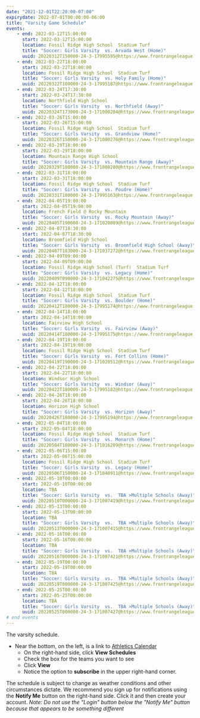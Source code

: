 ```yaml
---
date: "2021-12-01T22:20:00-07:00"
expirydate: 2022-07-01T00:00:00-06:00
title: "Varsity Game Schedule"
events:
    - end: 2022-03-12T15:00:00
      start: 2022-03-12T15:00:00
      location: Fossil Ridge High School  Stadium Turf
      title: "Soccer: Girls Varsity  vs. Arvada West (Home)"
      uuid: 20220312T150000-24-3-17995595@https://www.frontrangeleague.org
    - end: 2022-03-22T18:00:00
      start: 2022-03-22T18:00:00
      location: Fossil Ridge High School  Stadium Turf
      title: "Soccer: Girls Varsity  vs. Holy Family (Home)"
      uuid: 20220322T180000-24-3-17995187@https://www.frontrangeleague.org
    - end: 2022-03-24T17:30:00
      start: 2022-03-24T17:30:00
      location: Northfield High School
      title: "Soccer: Girls Varsity  vs. Northfield (Away)"
      uuid: 20220324T173000-24-3-171000204@https://www.frontrangeleague.org
    - end: 2022-03-26T15:00:00
      start: 2022-03-26T15:00:00
      location: Fossil Ridge High School  Stadium Turf
      title: "Soccer: Girls Varsity  vs. Grandview (Home)"
      uuid: 20220326T150000-24-3-171000276@https://www.frontrangeleague.org
    - end: 2022-03-29T18:00:00
      start: 2022-03-29T18:00:00
      location: Mountain Range High School
      title: "Soccer: Girls Varsity  vs. Mountain Range (Away)"
      uuid: 20220329T180000-24-3-171000280@https://www.frontrangeleague.org
    - end: 2022-03-31T18:00:00
      start: 2022-03-31T18:00:00
      location: Fossil Ridge High School  Stadium Turf
      title: "Soccer: Girls Varsity  vs. Poudre (Home)"
      uuid: 20220331T180000-24-3-17995163@https://www.frontrangeleague.org
    - end: 2022-04-05T19:00:00
      start: 2022-04-05T19:00:00
      location: French Field @ Rocky Mountain
      title: "Soccer: Girls Varsity  vs. Rocky Mountain (Away)"
      uuid: 20220405T190000-24-3-171020089@https://www.frontrangeleague.org
    - end: 2022-04-07T18:30:00
      start: 2022-04-07T18:30:00
      location: Broomfield High School
      title: "Soccer: Girls Varsity  vs. Broomfield High School (Away)"
      uuid: 20220407T183000-24-3-171037272@https://www.frontrangeleague.org
    - end: 2022-04-09T09:00:00
      start: 2022-04-09T09:00:00
      location: Fossil Ridge High School (Turf)  Stadium Turf
      title: "Soccer: Girls Varsity  vs. Legacy (Home)"
      uuid: 20220409T090000-24-3-171042275@https://www.frontrangeleague.org
    - end: 2022-04-12T18:00:00
      start: 2022-04-12T18:00:00
      location: Fossil Ridge High School  Stadium Turf
      title: "Soccer: Girls Varsity  vs. Boulder (Home)"
      uuid: 20220412T180000-24-3-17995174@https://www.frontrangeleague.org
    - end: 2022-04-14T18:00:00
      start: 2022-04-14T18:00:00
      location: Fairview High School
      title: "Soccer: Girls Varsity  vs. Fairview (Away)"
      uuid: 20220414T180000-24-3-17995175@https://www.frontrangeleague.org
    - end: 2022-04-19T19:00:00
      start: 2022-04-19T19:00:00
      location: Fossil Ridge High School  Stadium Turf
      title: "Soccer: Girls Varsity  vs. Fort Collins (Home)"
      uuid: 20220419T190000-24-3-171020512@https://www.frontrangeleague.org
    - end: 2022-04-22T18:00:00
      start: 2022-04-22T18:00:00
      location: Windsor High School
      title: "Soccer: Girls Varsity  vs. Windsor (Away)"
      uuid: 20220422T180000-24-3-17995182@https://www.frontrangeleague.org
    - end: 2022-04-26T18:00:00
      start: 2022-04-26T18:00:00
      location: Horizon High School
      title: "Soccer: Girls Varsity  vs. Horizon (Away)"
      uuid: 20220426T180000-24-3-17995194@https://www.frontrangeleague.org
    - end: 2022-05-04T18:00:00
      start: 2022-05-04T18:00:00
      location: Fossil Ridge High School  Stadium Turf
      title: "Soccer: Girls Varsity  vs. Monarch (Home)"
      uuid: 20220504T180000-24-3-171016209@https://www.frontrangeleague.org
    - end: 2022-05-06T15:00:00
      start: 2022-05-06T15:00:00
      location: Fossil Ridge High School  Stadium Turf
      title: "Soccer: Girls Varsity  vs. Legacy (Home)"
      uuid: 20220506T150000-24-3-171040911@https://www.frontrangeleague.org
    - end: 2022-05-10T00:00:00
      start: 2022-05-10T00:00:00
      location: TBA
      title: "Soccer: Girls Varsity  vs.  TBA >Multiple Schools (Away)"
      uuid: 20220510T000000-24-3-171007419@https://www.frontrangeleague.org
    - end: 2022-05-13T00:00:00
      start: 2022-05-13T00:00:00
      location: TBA
      title: "Soccer: Girls Varsity  vs.  TBA >Multiple Schools (Away)"
      uuid: 20220513T000000-24-3-171007415@https://www.frontrangeleague.org
    - end: 2022-05-16T00:00:00
      start: 2022-05-16T00:00:00
      location: TBA
      title: "Soccer: Girls Varsity  vs.  TBA >Multiple Schools (Away)"
      uuid: 20220516T000000-24-3-171007421@https://www.frontrangeleague.org
    - end: 2022-05-19T00:00:00
      start: 2022-05-19T00:00:00
      location: TBA
      title: "Soccer: Girls Varsity  vs.  TBA >Multiple Schools (Away)"
      uuid: 20220519T000000-24-3-171007425@https://www.frontrangeleague.org
    - end: 2022-05-25T00:00:00
      start: 2022-05-25T00:00:00
      location: TBA
      title: "Soccer: Girls Varsity  vs.  TBA >Multiple Schools (Away)"
      uuid: 20220525T000000-24-3-171007427@https://www.frontrangeleague.org
# end events
---
```


The varsity schedule.

<!--more-->

* Near the bottom, on the left, is a link to [Athletics
  Calendar][athletic-schedules]
    * On the right-hand side, click **View Schedules**
    * Check the box for the teams you want to see
    * Click **View**
    * Notice the option to **subscribe** in the upper right-hand corner.

The schedule is subject to change as weather conditions and other circumstances
dictate. We recommend you sign up for notifications using the **Notify Me**
button on the right-hand side. Click it and then create your account. *Note: Do
not use the "Login" button below the "Notify Me" button because that appears to
be something different*

[frh-schedules]: https://frh.psdschools.org/about-our-school/calendars-schedules
[athletic-schedules]: http://www.frontrangeleague.org/g5-bin/client.cgi?G5genie=812&school_id=5
